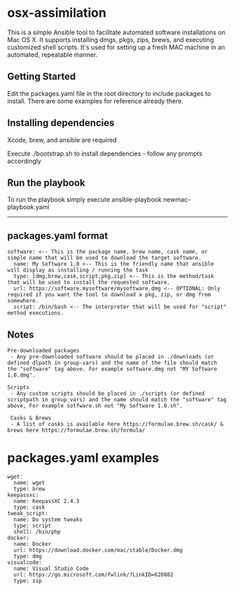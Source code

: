 # osx-assimilation
This is a simple Ansible tool to facilitate automated software installations on Mac OS X. It supports installing dmgs, pkgs, zips, brews, and executing customized shell scripts. It's used for setting up a fresh MAC machine in an automated, repeatable manner.

## Getting Started
Edit the packages.yaml file in the root directory to include packages to install. There are some examples for reference already there. 

## Installing dependencies
Xcode, brew, and ansible are required

Execute ./bootstrap.sh to install dependencies - follow any prompts accordingly

## Run the playbook
To run the playbook simply execute ansible-playbook newmac-playbook.yaml

-------------------------------------------------------------------------
## packages.yaml format
```
software: <-- This is the package name, brew name, cask name, or simple name that will be used to download the target software.
  name: My Software 1.0 <-- This is the friendly name that ansible will display as installing / running the task
  type: [dmg,brew,cask,script,pkg,zip] <-- This is the method/task that will be used to install the requested software.
  url: https://software.mysoftware/mysoftware.dmg <-- OPTIONAL: Only required if you want the tool to download a pkg, zip, or dmg from somewhere.
  script: /bin/bash <-- The interpreter that will be used for "script" method executions. 
```

## Notes 
```
Pre-downloaded packages
 - Any pre-downloaded software should be placed in ./downloads (or defined dlpath in group-vars) and the name of the file should match the "software" tag above. For example software.dmg not "MY Software 1.0.dmg".

Scripts
 - Any custom scripts should be placed in ./scripts (or defined scriptpath in group_vars) and the name should match the "software" tag above, For example sotfware.sh not "My Software 1.0.sh".

 Casks & Brews
 - A list of casks is available here https://formulae.brew.sh/cask/ & brews here https://formulae.brew.sh/formula/
 ```

# packages.yaml examples
```
wget:
  name: wget
  type: brew
keepassxc:
  name: KeepassXC 2.4.3
  type: cask
tweak_script:
  name: Do system tweaks
  type: script
  shell: /bin/php
docker:
  name: Docker
  url: https://download.docker.com/mac/stable/Docker.dmg
  type: dmg
visualcode: 
  name: Visual Studio Code
  url: https://go.microsoft.com/fwlink/?LinkID=620882
  type: zip
```
